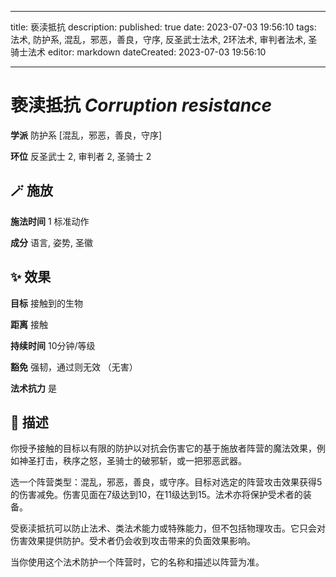 
---
title: 亵渎抵抗
description: 
published: true
date: 2023-07-03 19:56:10
tags: 法术, 防护系, 混乱，邪恶，善良，守序, 反圣武士法术, 2环法术, 审判者法术, 圣骑士法术
editor: markdown
dateCreated: 2023-07-03 19:56:10

---

# **亵渎抵抗** *Corruption resistance*

**学派** 防护系 \[混乱，邪恶，善良，守序\] 

**环位** 反圣武士 2, 审判者 2, 圣骑士 2

## 🪄 施放

**施法时间** 1 标准动作

**成分** 语言, 姿势, 圣徽

## ✨ 效果 

**目标** 接触到的生物 

**距离** 接触  

**持续时间** 10分钟/等级 

**豁免** 强韧，通过则无效 （无害）

**法术抗力** 是

## 📖 描述

你授予接触的目标以有限的防护以对抗会伤害它的基于施放者阵营的魔法效果，例如神圣打击，秩序之怒，圣骑士的破邪斩，或一把邪恶武器。

选一个阵营类型：混乱，邪恶，善良，或守序。目标对选定的阵营攻击效果获得5的伤害减免。伤害见面在7级达到10，在11级达到15。法术亦将保护受术者的装备。

受亵渎抵抗可以防止法术、类法术能力或特殊能力，但不包括物理攻击。它只会对伤害效果提供防护。受术者仍会收到攻击带来的负面效果影响。

当你使用这个法术防护一个阵营时，它的名称和描述以阵营为准。
    